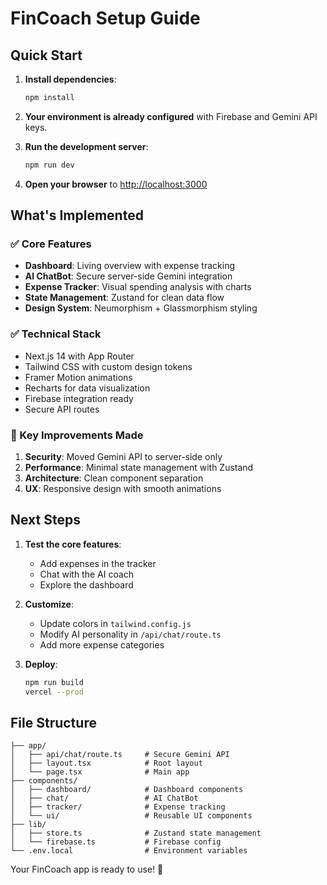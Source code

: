 # FinCoach Setup Guide

## Quick Start

1. **Install dependencies**:
   ```bash
   npm install
   ```

2. **Your environment is already configured** with Firebase and Gemini API keys.

3. **Run the development server**:
   ```bash
   npm run dev
   ```

4. **Open your browser** to [http://localhost:3000](http://localhost:3000)

## What's Implemented

### ✅ Core Features
- **Dashboard**: Living overview with expense tracking
- **AI ChatBot**: Secure server-side Gemini integration
- **Expense Tracker**: Visual spending analysis with charts
- **State Management**: Zustand for clean data flow
- **Design System**: Neumorphism + Glassmorphism styling

### ✅ Technical Stack
- Next.js 14 with App Router
- Tailwind CSS with custom design tokens
- Framer Motion animations
- Recharts for data visualization
- Firebase integration ready
- Secure API routes

### 🎯 Key Improvements Made
1. **Security**: Moved Gemini API to server-side only
2. **Performance**: Minimal state management with Zustand
3. **Architecture**: Clean component separation
4. **UX**: Responsive design with smooth animations

## Next Steps

1. **Test the core features**:
   - Add expenses in the tracker
   - Chat with the AI coach
   - Explore the dashboard

2. **Customize**:
   - Update colors in `tailwind.config.js`
   - Modify AI personality in `/api/chat/route.ts`
   - Add more expense categories

3. **Deploy**:
   ```bash
   npm run build
   vercel --prod
   ```

## File Structure
```
├── app/
│   ├── api/chat/route.ts     # Secure Gemini API
│   ├── layout.tsx            # Root layout
│   └── page.tsx              # Main app
├── components/
│   ├── dashboard/            # Dashboard components
│   ├── chat/                 # AI ChatBot
│   ├── tracker/              # Expense tracking
│   └── ui/                   # Reusable UI components
├── lib/
│   ├── store.ts              # Zustand state management
│   └── firebase.ts           # Firebase config
└── .env.local                # Environment variables
```

Your FinCoach app is ready to use! 🚀